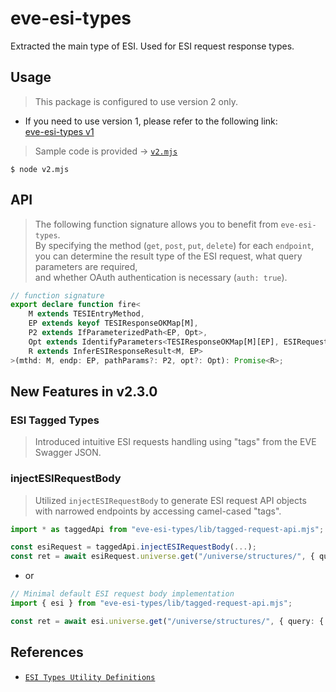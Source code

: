 # eve-esi-types
Extracted the main type of ESI. Used for ESI request response types.

## Usage

> This package is configured to use version 2 only.

  + If you need to use version 1, please refer to the following link:  
    [eve-esi-types v1](https://github.com/jeffy-g/eve-esi-types/tree/version-1.x)


> Sample code is provided -> [`v2.mjs`](./v2.mjs)

```shell
$ node v2.mjs
```
## API

> The following function signature allows you to benefit from `eve-esi-types`.  
> By specifying the method (`get`, `post`, `put`, `delete`) for each `endpoint`,  
> you can determine the result type of the ESI request, what query parameters are required,  
> and whether OAuth authentication is necessary (`auth: true`).

```ts
// function signature
export declare function fire<
    M extends TESIEntryMethod,
    EP extends keyof TESIResponseOKMap[M],
    P2 extends IfParameterizedPath<EP, Opt>,
    Opt extends IdentifyParameters<TESIResponseOKMap[M][EP], ESIRequestOptions>,
    R extends InferESIResponseResult<M, EP>
>(mthd: M, endp: EP, pathParams?: P2, opt?: Opt): Promise<R>;
```

## New Features in v2.3.0

### ESI Tagged Types

> Introduced intuitive ESI requests handling using "tags" from the EVE Swagger JSON.

### injectESIRequestBody

> Utilized `injectESIRequestBody` to generate ESI request API objects with narrowed endpoints by accessing camel-cased "tags".

```ts
import * as taggedApi from "eve-esi-types/lib/tagged-request-api.mjs";

const esiRequest = taggedApi.injectESIRequestBody(...);
const ret = await esiRequest.universe.get("/universe/structures/", { query: { filter: "market" }});
```

+ or

```ts
// Minimal default ESI request body implementation
import { esi } from "eve-esi-types/lib/tagged-request-api.mjs";

const ret = await esi.universe.get("/universe/structures/", { query: { filter: "market" }});
```

## References

- [`ESI Types Utility Definitions`](./esi-types-util.md)
